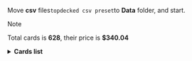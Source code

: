 Move <b>csv</b> files```topdecked csv preset```to <b>Data</b> folder, and start.

> [!NOTE]
> Total cards is <b>628</b>, their price is <b>$340.04</b>

<details>
  <summary><b>Cards list</b></summary>

<ul>
 <li> $0.10 <b><a href="https://scryfall.com/card/afr/265/">Plains</a></b> afr - foil (1)</li>
 <li> $0.12 <b><a href="https://scryfall.com/card/afr/262/">Plains</a></b> afr - foil (1)</li>
 <li> $0.14 <b><a href="https://scryfall.com/card/afr/263/">Plains</a></b> afr - foil (1)</li>
 <li> $0.10 <b><a href="https://scryfall.com/card/afr/264/">Plains</a></b> afr - foil (1)</li>
 <li> $0.14 <b><a href="https://scryfall.com/card/afr/273/">Swamp</a></b> afr - foil (1)</li>
 <li> $0.09 <b><a href="https://scryfall.com/card/afr/271/">Swamp</a></b> afr - foil (1)</li>
 <li> $0.11 <b><a href="https://scryfall.com/card/afr/270/">Swamp</a></b> afr - foil (1)</li>
 <li> $0.13 <b><a href="https://scryfall.com/card/afr/272/">Swamp</a></b> afr - foil (1)</li>
 <li> $0.10 <b><a href="https://scryfall.com/card/afr/278/">Forest</a></b> afr - foil (1)</li>
 <li> $0.10 <b><a href="https://scryfall.com/card/afr/280/">Forest</a></b> afr - foil (1)</li>
 <li> $0.15 <b><a href="https://scryfall.com/card/afr/279/">Forest</a></b> afr - foil (1)</li>
 <li> $0.13 <b><a href="https://scryfall.com/card/afr/281/">Forest</a></b> afr - foil (1)</li>
 <li> $0.30 <b><a href="https://scryfall.com/card/afr/375/">Forsworn Paladin</a></b> afr - foil (1)</li>
 <li> $0.09 <b><a href="https://scryfall.com/card/afr/276/">Mountain</a></b> afr - foil (1)</li>
 <li> $0.07 <b><a href="https://scryfall.com/card/afr/277/">Mountain</a></b> afr - foil (1)</li>
 <li> $0.12 <b><a href="https://scryfall.com/card/afr/274/">Mountain</a></b> afr - foil (1)</li>
 <li> $0.15 <b><a href="https://scryfall.com/card/afr/275/">Mountain</a></b> afr - foil (1)</li>
 <li> $0.24 <b><a href="https://scryfall.com/card/afr/117/">Reaper's Talisman</a></b> afr - foil (1)</li>
 <li> $0.20 <b><a href="https://scryfall.com/card/afr/397/">Treasure Chest</a></b> afr - foil (1)</li>
 <li> $0.05 <b><a href="https://scryfall.com/card/afr/46/">Arcane Investigator</a></b> afr - foil (1)</li>
 <li> $0.11 <b><a href="https://scryfall.com/card/afr/266/">Island</a></b> afr - foil (1)</li>
 <li> $0.10 <b><a href="https://scryfall.com/card/afr/267/">Island</a></b> afr - foil (1)</li>
 <li> $0.07 <b><a href="https://scryfall.com/card/afr/269/">Island</a></b> afr - foil (1)</li>
 <li> $0.13 <b><a href="https://scryfall.com/card/afr/268/">Island</a></b> afr - foil (1)</li>
 <li> $0.05 <b><a href="https://scryfall.com/card/afr/310/">Rimeshield Frost Giant</a></b> afr - foil (1)</li>
 <li> $0.18 <b><a href="https://scryfall.com/card/afr/84/">You Find the Villains' Lair</a></b> afr - foil (1)</li>
 <li> $0.34 <b><a href="https://scryfall.com/card/afr/228/">Monk Class</a></b> afr - foil (1)</li>
 <li> $0.04 <b><a href="https://scryfall.com/card/afr/45/">Air-Cult Elemental</a></b> afr - foil (1)</li>
 <li> $0.19 <b><a href="https://scryfall.com/card/afr/136/">Chaos Channeler</a></b> afr - foil (1)</li>
 <li> $0.14 <b><a href="https://scryfall.com/card/afr/105/">Gelatinous Cube</a></b> afr - nonfoil (1)</li>
 <li> $0.03 <b><a href="https://scryfall.com/card/afr/149/">Hulking Bugbear</a></b> afr - nonfoil (1)</li>
 <li> $0.36 <b><a href="https://scryfall.com/card/afr/33/">Portable Hole</a></b> afr - nonfoil (1)</li>
 <li> $0.07 <b><a href="https://scryfall.com/card/afr/3/">Blink Dog</a></b> afr - nonfoil (1)</li>
 <li> $0.25 <b><a href="https://scryfall.com/card/afr/353/">Evolving Wilds</a></b> afr - nonfoil (1)</li>
 <li> $6.35 <b><a href="https://scryfall.com/card/afr/138/">Delina, Wild Mage</a></b> afr - nonfoil (1)</li>
 <li> $6.62 <b><a href="https://scryfall.com/card/afr/138/">Delina, Wild Mage</a></b> afr - foil (1)</li>
 <li> $0.23 <b><a href="https://scryfall.com/card/afr/131/">Barbarian Class</a></b> afr - nonfoil (1)</li>
 <li> $0.95 <b><a href="https://scryfall.com/card/afr/180/">Druid Class</a></b> afr - nonfoil (2)</li>
 <li> $0.19 <b><a href="https://scryfall.com/card/afr/342/">Kalain, Reclusive Painter</a></b> afr - nonfoil (1)</li>
 <li> $0.08 <b><a href="https://scryfall.com/card/afr/58/">Feywild Trickster</a></b> afr - nonfoil (1)</li>
 <li> $0.04 <b><a href="https://scryfall.com/card/afr/215/">You Meet in a Tavern</a></b> afr - nonfoil (1)</li>
 <li> $0.02 <b><a href="https://scryfall.com/card/afr/247/">Iron Golem</a></b> afr - nonfoil (1)</li>
 <li> $0.06 <b><a href="https://scryfall.com/card/afr/49/">Blue Dragon</a></b> afr - nonfoil (1)</li>
 <li> $0.96 <b><a href="https://scryfall.com/card/afr/200/">Prosperous Innkeeper</a></b> afr - nonfoil (1)</li>
 <li> $0.03 <b><a href="https://scryfall.com/card/afr/210/">Wandering Troubadour</a></b> afr - nonfoil (2)</li>
 <li> $0.23 <b><a href="https://scryfall.com/card/afr/236/">Trelasarra, Moon Dancer</a></b> afr - nonfoil (1)</li>
 <li> $5.29 <b><a href="https://scryfall.com/card/afr/18/">Guardian of Faith</a></b> afr - nonfoil (1)</li>
 <li> $0.20 <b><a href="https://scryfall.com/card/afr/397/">Treasure Chest</a></b> afr - foil (1)</li>
 <li> $0.07 <b><a href="https://scryfall.com/card/afr/231/">Shessra, Death's Whisper</a></b> afr - nonfoil (1)</li>
 <li> $0.07 <b><a href="https://scryfall.com/card/afr/59/">Fly</a></b> afr - nonfoil (1)</li>
 <li> $0.35 <b><a href="https://scryfall.com/card/afr/243/">Eye of Vecna</a></b> afr - nonfoil (2)</li>
 <li> $0.08 <b><a href="https://scryfall.com/card/afr/120/">Skullport Merchant</a></b> afr - nonfoil (1)</li>
 <li> $0.05 <b><a href="https://scryfall.com/card/afr/135/">Burning Hands</a></b> afr - nonfoil (2)</li>
 <li> $0.02 <b><a href="https://scryfall.com/card/afr/77/">Sudden Insight</a></b> afr - nonfoil (1)</li>
 <li> $0.66 <b><a href="https://scryfall.com/card/afr/132/">Battle Cry Goblin</a></b> afr - nonfoil (2)</li>
 <li> $0.17 <b><a href="https://scryfall.com/card/afr/21/">Ingenious Smith</a></b> afr - nonfoil (2)</li>
 <li> $0.03 <b><a href="https://scryfall.com/card/afr/12/">Divine Smite</a></b> afr - nonfoil (1)</li>
 <li> $0.07 <b><a href="https://scryfall.com/card/afr/145/">Goblin Morningstar</a></b> afr - nonfoil (1)</li>
 <li> $0.01 <b><a href="https://scryfall.com/card/afr/36/">Rally Maneuver</a></b> afr - nonfoil (2)</li>
 <li> $0.98 <b><a href="https://scryfall.com/card/afr/211/">Werewolf Pack Leader</a></b> afr - nonfoil (1)</li>
 <li> $0.17 <b><a href="https://scryfall.com/card/afr/337/">Bruenor Battlehammer</a></b> afr - nonfoil (1)</li>
 <li> $4.59 <b><a href="https://scryfall.com/card/afr/254/">Den of the Bugbear</a></b> afr - nonfoil (1)</li>
 <li> $0.23 <b><a href="https://scryfall.com/card/afr/88/">Asmodeus the Archfiend</a></b> afr - nonfoil (1)</li>
 <li> $0.19 <b><a href="https://scryfall.com/card/afr/216/">Adult Gold Dragon</a></b> afr - nonfoil (1)</li>
 <li> $0.03 <b><a href="https://scryfall.com/card/afr/57/">Eccentric Apprentice</a></b> afr - nonfoil (2)</li>
 <li> $0.07 <b><a href="https://scryfall.com/card/afr/136/">Chaos Channeler</a></b> afr - nonfoil (1)</li>
 <li> $0.15 <b><a href="https://scryfall.com/card/afr/114/">Power Word Kill</a></b> afr - nonfoil (3)</li>
 <li> $0.03 <b><a href="https://scryfall.com/card/afr/107/">Grim Wanderer</a></b> afr - nonfoil (1)</li>
 <li> $0.12 <b><a href="https://scryfall.com/card/afr/175/">Choose Your Weapon</a></b> afr - nonfoil (1)</li>
 <li> $0.13 <b><a href="https://scryfall.com/card/afr/48/">The Blackstaff of Waterdeep</a></b> afr - nonfoil (1)</li>
 <li> $0.09 <b><a href="https://scryfall.com/card/afr/111/">Lightfoot Rogue</a></b> afr - nonfoil (2)</li>
 <li> $0.16 <b><a href="https://scryfall.com/card/afr/127/">Wight</a></b> afr - nonfoil (1)</li>
 <li> $0.13 <b><a href="https://scryfall.com/card/afr/323/">Zalto, Fire Giant Duke</a></b> afr - nonfoil (2)</li>
 <li> $0.19 <b><a href="https://scryfall.com/card/afr/170/">You See a Pair of Goblins</a></b> afr - nonfoil (1)</li>
 <li> $2.08 <b><a href="https://scryfall.com/card/afr/147/">Hobgoblin Bandit Lord</a></b> afr - nonfoil (1)</li>
 <li> $0.03 <b><a href="https://scryfall.com/card/afr/7/">Cloister Gargoyle</a></b> afr - nonfoil (1)</li>
 <li> $0.05 <b><a href="https://scryfall.com/card/afr/244/">Fifty Feet of Rope</a></b> afr - nonfoil (1)</li>
 <li> $0.06 <b><a href="https://scryfall.com/card/afr/242/">Dungeon Map</a></b> afr - nonfoil (1)</li>
 <li> $0.22 <b><a href="https://scryfall.com/card/afr/371/">Yuan-Ti Malison</a></b> afr - nonfoil (1)</li>
 <li> $0.04 <b><a href="https://scryfall.com/card/afr/54/">Displacer Beast</a></b> afr - nonfoil (3)</li>
 <li> $0.17 <b><a href="https://scryfall.com/card/afr/125/">Warlock Class</a></b> afr - nonfoil (2)</li>
 <li> $0.19 <b><a href="https://scryfall.com/card/afr/169/">You Find Some Prisoners</a></b> afr - nonfoil (1)</li>
 <li> $0.27 <b><a href="https://scryfall.com/card/afr/260/">Temple of the Dragon Queen</a></b> afr - nonfoil (1)</li>
 <li> $0.04 <b><a href="https://scryfall.com/card/afr/67/">Power of Persuasion</a></b> afr - nonfoil (1)</li>
 <li> $0.11 <b><a href="https://scryfall.com/card/afr/137/">Critical Hit</a></b> afr - nonfoil (2)</li>
 <li> $0.08 <b><a href="https://scryfall.com/card/afr/234/">Targ Nar, Demon-Fang Gnoll</a></b> afr - nonfoil (2)</li>
 <li> $0.60 <b><a href="https://scryfall.com/card/afr/29/">Paladin Class</a></b> afr - nonfoil (1)</li>
 <li> $0.17 <b><a href="https://scryfall.com/card/afr/246/">Hand of Vecna</a></b> afr - nonfoil (1)</li>
 <li> $0.19 <b><a href="https://scryfall.com/card/afr/98/">Drider</a></b> afr - nonfoil (2)</li>
 <li> $0.03 <b><a href="https://scryfall.com/card/afr/224/">Hama Pashar, Ruin Seeker</a></b> afr - nonfoil (1)</li>
 <li> $0.04 <b><a href="https://scryfall.com/card/afr/201/">Purple Worm</a></b> afr - nonfoil (2)</li>
 <li> $0.15 <b><a href="https://scryfall.com/card/afr/255/">Dungeon Descent</a></b> afr - nonfoil (1)</li>
 <li> $1.08 <b><a href="https://scryfall.com/card/afr/62/">Iymrith, Desert Doom</a></b> afr - nonfoil (2)</li>
 <li> $0.07 <b><a href="https://scryfall.com/card/afr/240/">Bag of Holding</a></b> afr - nonfoil (1)</li>
 <li> $0.02 <b><a href="https://scryfall.com/card/afr/192/">Loathsome Troll</a></b> afr - nonfoil (1)</li>
 <li> $0.81 <b><a href="https://scryfall.com/card/afr/233/">Sorcerer Class</a></b> afr - nonfoil (1)</li>
 <li> $0.05 <b><a href="https://scryfall.com/card/afr/44/">Aberrant Mind Sorcerer</a></b> afr - nonfoil (1)</li>
 <li> $4.28 <b><a href="https://scryfall.com/card/afr/222/">Fighter Class</a></b> afr - nonfoil (2)</li>
 <li> $0.02 <b><a href="https://scryfall.com/card/afr/76/">Split the Party</a></b> afr - nonfoil (1)</li>
 <li> $0.16 <b><a href="https://scryfall.com/card/afr/32/">Plate Armor</a></b> afr - nonfoil (2)</li>
 <li> $0.04 <b><a href="https://scryfall.com/card/afr/96/">Demogorgon's Clutches</a></b> afr - nonfoil (1)</li>
 <li> $0.08 <b><a href="https://scryfall.com/card/afr/221/">Farideh, Devil's Chosen</a></b> afr - nonfoil (1)</li>
 <li> $4.54 <b><a href="https://scryfall.com/card/afr/87/">Acererak the Archlich</a></b> afr - foil (1)</li>
 <li> $1.97 <b><a href="https://scryfall.com/card/ddr/1/">Nissa, Voice of Zendikar</a></b> ddr - foil (1)</li>
 <li> $0.46 <b><a href="https://scryfall.com/card/ddr/36/">Ob Nixilis Reignited</a></b> ddr - foil (1)</li>
 <li> $0.97 <b><a href="https://scryfall.com/card/ddr/65/">Leechridden Swamp</a></b> ddr - nonfoil (1)</li>
 <li> $0.36 <b><a href="https://scryfall.com/card/ddr/2/">Abundance</a></b> ddr - nonfoil (1)</li>
 <li> $0.10 <b><a href="https://scryfall.com/card/ddr/19/">Scythe Leopard</a></b> ddr - nonfoil (2)</li>
 <li> $0.19 <b><a href="https://scryfall.com/card/ddr/21/">Thicket Elemental</a></b> ddr - nonfoil (1)</li>
 <li> $0.88 <b><a href="https://scryfall.com/card/ddr/38/">Ambition's Cost</a></b> ddr - nonfoil (1)</li>
 <li> $0.11 <b><a href="https://scryfall.com/card/ddr/12/">Jaddi Lifestrider</a></b> ddr - nonfoil (2)</li>
 <li> $0.32 <b><a href="https://scryfall.com/card/ddr/60/">Shadows of the Past</a></b> ddr - nonfoil (1)</li>
 <li> $0.11 <b><a href="https://scryfall.com/card/ddr/58/">Quest for the Gravelord</a></b> ddr - nonfoil (2)</li>
 <li> $0.43 <b><a href="https://scryfall.com/card/ddr/10/">Gaea's Blessing</a></b> ddr - nonfoil (1)</li>
 <li> $0.13 <b><a href="https://scryfall.com/card/ddr/45/">Despoiler of Souls</a></b> ddr - nonfoil (1)</li>
 <li> $0.09 <b><a href="https://scryfall.com/card/ddr/24/">Walker of the Grove</a></b> ddr - nonfoil (1)</li>
 <li> $0.26 <b><a href="https://scryfall.com/card/ddr/30/">Treetop Village</a></b> ddr - nonfoil (1)</li>
 <li> $0.15 <b><a href="https://scryfall.com/card/ddr/57/">Priest of the Blood Rite</a></b> ddr - nonfoil (1)</li>
 <li> $0.22 <b><a href="https://scryfall.com/card/ddr/62/">Squelching Leeches</a></b> ddr - nonfoil (1)</li>
 <li> $0.10 <b><a href="https://scryfall.com/card/ddr/20/">Seek the Horizon</a></b> ddr - nonfoil (1)</li>
 <li> $0.48 <b><a href="https://scryfall.com/card/ddr/44/">Desecration Demon</a></b> ddr - nonfoil (1)</li>
 <li> $0.43 <b><a href="https://scryfall.com/card/ddr/29/">Mosswort Bridge</a></b> ddr - nonfoil (1)</li>
 <li> $0.34 <b><a href="https://scryfall.com/card/ddr/16/">Oran-Rief Hydra</a></b> ddr - nonfoil (1)</li>
 <li> $0.07 <b><a href="https://scryfall.com/card/ddr/42/">Carrier Thrall</a></b> ddr - nonfoil (2)</li>
 <li> $0.09 <b><a href="https://scryfall.com/card/ddr/26/">Woodborn Behemoth</a></b> ddr - nonfoil (2)</li>
 <li> $0.14 <b><a href="https://scryfall.com/card/ddr/3/">Briarhorn</a></b> ddr - nonfoil (2)</li>
 <li> $0.19 <b><a href="https://scryfall.com/card/ddr/6/">Cloudthresher</a></b> ddr - nonfoil (1)</li>
 <li> $0.47 <b><a href="https://scryfall.com/card/ddr/56/">Pestilence Demon</a></b> ddr - nonfoil (1)</li>
 <li> $0.37 <b><a href="https://scryfall.com/card/ddr/53/">Indulgent Tormentor</a></b> ddr - nonfoil (1)</li>
 <li> $0.28 <b><a href="https://scryfall.com/card/ddr/61/">Smallpox</a></b> ddr - nonfoil (2)</li>
 <li> $0.09 <b><a href="https://scryfall.com/card/ddr/73/">Zombie Giant</a></b> ddr - nonfoil (1)</li>
 <li> $0.81 <b><a href="https://scryfall.com/card/ddr/71/">Eldrazi Scion</a></b> ddr - nonfoil (2)</li>
 <li> $0.89 <b><a href="https://scryfall.com/card/ddr/75/">Plant</a></b> ddr - nonfoil (4)</li>
 <li> $0.34 <b><a href="https://scryfall.com/card/ddr/72/">Demon</a></b> ddr - nonfoil (1)</li>
 <li> $0.21 <b><a href="https://scryfall.com/card/ddr/74/">Elemental</a></b> ddr - nonfoil (1)</li>
 <li> $0.79 <b><a href="https://scryfall.com/card/ddr/76/">Ob Nixilis Reignited Emblem</a></b> ddr - nonfoil (1)</li>
 <li> $5.42 <b><a href="https://scryfall.com/card/dom/101/">Rat Colony</a></b> dom - nonfoil (1)</li>
 <li> $0.42 <b><a href="https://scryfall.com/card/dom/93/">Final Parting</a></b> dom - nonfoil (1)</li>
 <li> $0.50 <b><a href="https://scryfall.com/card/dom/130/">Goblin Warchief</a></b> dom - nonfoil (1)</li>
 <li> $0.13 <b><a href="https://scryfall.com/card/dom/16/">Evra, Halcyon Witness</a></b> dom - nonfoil (1)</li>
 <li> $0.18 <b><a href="https://scryfall.com/card/dom/210/">Amaranthine Wall</a></b> dom - nonfoil (1)</li>
 <li> $0.04 <b><a href="https://scryfall.com/card/eld/22/">Mysterious Pathlighter</a></b> eld - nonfoil (1)</li>
 <li> $0.26 <b><a href="https://scryfall.com/card/eld/185/">Yorvo, Lord of Garenbrig</a></b> eld - nonfoil (1)</li>
 <li> $0.15 <b><a href="https://scryfall.com/card/eld/163/">Keeper of Fables</a></b> eld - nonfoil (1)</li>
 <li> $0.13 <b><a href="https://scryfall.com/card/eld/25/">Rally for the Throne</a></b> eld - nonfoil (1)</li>
 <li> $0.11 <b><a href="https://scryfall.com/card/iko/261/">Plains</a></b> iko - foil (1)</li>
 <li> $0.44 <b><a href="https://scryfall.com/card/iko/233/">Zirda, the Dawnwaker</a></b> iko - nonfoil (1)</li>
 <li> $0.18 <b><a href="https://scryfall.com/card/iko/118/">Footfall Crater</a></b> iko - nonfoil (1)</li>
 <li> $0.02 <b><a href="https://scryfall.com/card/iko/147/">Charge of the Forever-Beast</a></b> iko - nonfoil (1)</li>
 <li> $0.04 <b><a href="https://scryfall.com/card/iko/151/">Exuberant Wolfbear</a></b> iko - nonfoil (1)</li>
 <li> $0.29 <b><a href="https://scryfall.com/card/khm/394/">Plains</a></b> khm - foil (1)</li>
 <li> $0.51 <b><a href="https://scryfall.com/card/khm/396/">Swamp</a></b> khm - foil (1)</li>
 <li> $0.84 <b><a href="https://scryfall.com/card/khm/398/">Forest</a></b> khm - foil (1)</li>
 <li> $0.79 <b><a href="https://scryfall.com/card/khm/397/">Mountain</a></b> khm - foil (1)</li>
 <li> $1.36 <b><a href="https://scryfall.com/card/khm/395/">Island</a></b> khm - foil (1)</li>
 <li> $0.24 <b><a href="https://scryfall.com/card/khm/327/">Maja, Bretagard Protector</a></b> khm - foil (1)</li>
 <li> $0.66 <b><a href="https://scryfall.com/card/khm/400/">Reflections of Littjara</a></b> khm - foil (1)</li>
 <li> $0.04 <b><a href="https://scryfall.com/card/khm/157/">Tuskeri Firewalker</a></b> khm - foil (1)</li>
 <li> $0.29 <b><a href="https://scryfall.com/card/khm/223/">Moritte of the Frost</a></b> khm - foil (1)</li>
 <li> $0.08 <b><a href="https://scryfall.com/card/khm/8/">Divine Gambit</a></b> khm - foil (1)</li>
 <li> $0.06 <b><a href="https://scryfall.com/card/khm/87/">Draugr Recruiter</a></b> khm - foil (1)</li>
 <li> $0.28 <b><a href="https://scryfall.com/card/khm/29/">Sigrid, God-Favored</a></b> khm - foil (1)</li>
 <li> $0.15 <b><a href="https://scryfall.com/card/khm/105/">Raise the Draugr</a></b> khm - foil (1)</li>
 <li> $0.14 <b><a href="https://scryfall.com/card/khm/321/">Aegar, the Freezing Flame</a></b> khm - foil (1)</li>
 <li> $0.09 <b><a href="https://scryfall.com/card/khm/148/">Rune of Speed</a></b> khm - nonfoil (1)</li>
 <li> $0.22 <b><a href="https://scryfall.com/card/khm/109/">Skemfar Avenger</a></b> khm - nonfoil (1)</li>
 <li> $0.04 <b><a href="https://scryfall.com/card/khm/97/">Hailstorm Valkyrie</a></b> khm - nonfoil (1)</li>
 <li> $4.91 <b><a href="https://scryfall.com/card/khm/114/">Valki, God of Lies // Tibalt, Cosmic Impostor</a></b> khm - nonfoil (1)</li>
 <li> $0.08 <b><a href="https://scryfall.com/card/khm/122/">Basalt Ravager</a></b> khm - nonfoil (1)</li>
 <li> $0.44 <b><a href="https://scryfall.com/card/khm/142/">Magda, Brazen Outlaw</a></b> khm - nonfoil (2)</li>
 <li> $0.03 <b><a href="https://scryfall.com/card/khm/45/">Avalanche Caller</a></b> khm - nonfoil (1)</li>
 <li> $0.16 <b><a href="https://scryfall.com/card/khm/116/">Vengeful Reaper</a></b> khm - nonfoil (2)</li>
 <li> $0.47 <b><a href="https://scryfall.com/card/khm/21/">Reidane, God of the Worthy // Valkmira, Protector's Shield</a></b> khm - nonfoil (1)</li>
 <li> $0.15 <b><a href="https://scryfall.com/card/khm/264/">Littjara Mirrorlake</a></b> khm - nonfoil (1)</li>
 <li> $0.13 <b><a href="https://scryfall.com/card/khm/232/">The Trickster-God's Heist</a></b> khm - nonfoil (1)</li>
 <li> $0.08 <b><a href="https://scryfall.com/card/khm/265/">Port of Karfell</a></b> khm - nonfoil (1)</li>
 <li> $0.20 <b><a href="https://scryfall.com/card/khm/25/">Rune of Sustenance</a></b> khm - nonfoil (1)</li>
 <li> $0.03 <b><a href="https://scryfall.com/card/khm/8/">Divine Gambit</a></b> khm - nonfoil (2)</li>
 <li> $0.10 <b><a href="https://scryfall.com/card/khm/268/">Skemfar Elderhall</a></b> khm - nonfoil (1)</li>
 <li> $0.05 <b><a href="https://scryfall.com/card/khm/189/">Rootless Yew</a></b> khm - nonfoil (1)</li>
 <li> $0.05 <b><a href="https://scryfall.com/card/khm/56/">Frost Augur</a></b> khm - nonfoil (1)</li>
 <li> $0.03 <b><a href="https://scryfall.com/card/khm/128/">Crush the Weak</a></b> khm - nonfoil (1)</li>
 <li> $0.03 <b><a href="https://scryfall.com/card/khm/137/">Frenzied Raider</a></b> khm - nonfoil (2)</li>
 <li> $0.04 <b><a href="https://scryfall.com/card/khm/62/">Icebind Pillar</a></b> khm - nonfoil (1)</li>
 <li> $6.48 <b><a href="https://scryfall.com/card/khm/98/">Haunting Voyage</a></b> khm - nonfoil (1)</li>
 <li> $0.16 <b><a href="https://scryfall.com/card/khm/233/">Vega, the Watcher</a></b> khm - nonfoil (2)</li>
 <li> $0.06 <b><a href="https://scryfall.com/card/khm/30/">Spectral Steel</a></b> khm - nonfoil (1)</li>
 <li> $0.53 <b><a href="https://scryfall.com/card/khm/27/">Search for Glory</a></b> khm - nonfoil (1)</li>
 <li> $0.55 <b><a href="https://scryfall.com/card/khm/9/">Doomskar</a></b> khm - nonfoil (1)</li>
 <li> $0.44 <b><a href="https://scryfall.com/card/khm/50/">Cosima, God of the Voyage // The Omenkeel</a></b> khm - nonfoil (1)</li>
 <li> $0.04 <b><a href="https://scryfall.com/card/khm/36/">Valkyrie's Sword</a></b> khm - nonfoil (1)</li>
 <li> $0.05 <b><a href="https://scryfall.com/card/khm/163/">Boreal Outrider</a></b> khm - nonfoil (1)</li>
 <li> $0.07 <b><a href="https://scryfall.com/card/khm/325/">Koll, the Forgemaster</a></b> khm - nonfoil (1)</li>
 <li> $0.08 <b><a href="https://scryfall.com/card/khm/253/">Bretagard Stronghold</a></b> khm - nonfoil (1)</li>
 <li> $0.41 <b><a href="https://scryfall.com/card/khm/107/">Rise of the Dread Marn</a></b> khm - nonfoil (1)</li>
 <li> $0.30 <b><a href="https://scryfall.com/card/khm/244/">Replicating Ring</a></b> khm - nonfoil (1)</li>
 <li> $0.02 <b><a href="https://scryfall.com/card/khm/2/">Battershield Warrior</a></b> khm - nonfoil (1)</li>
 <li> $0.10 <b><a href="https://scryfall.com/card/khm/212/">Harald, King of Skemfar</a></b> khm - nonfoil (1)</li>
 <li> $0.11 <b><a href="https://scryfall.com/card/khm/201/">Arni Slays the Troll</a></b> khm - nonfoil (1)</li>
 <li> $0.03 <b><a href="https://scryfall.com/card/khm/226/">Niko Defies Destiny</a></b> khm - nonfoil (1)</li>
 <li> $0.14 <b><a href="https://scryfall.com/card/khm/170/">Fynn, the Fangbearer</a></b> khm - nonfoil (1)</li>
 <li> $0.12 <b><a href="https://scryfall.com/card/khm/230/">Svella, Ice Shaper</a></b> khm - nonfoil (1)</li>
 <li> $0.85 <b><a href="https://scryfall.com/card/khm/69/">Mystic Reflection</a></b> khm - nonfoil (1)</li>
 <li> $0.15 <b><a href="https://scryfall.com/card/khm/132/">Dual Strike</a></b> khm - nonfoil (1)</li>
 <li> $0.08 <b><a href="https://scryfall.com/card/khm/259/">Great Hall of Starnheim</a></b> khm - nonfoil (1)</li>
 <li> $0.08 <b><a href="https://scryfall.com/card/khm/322/">Firja, Judge of Valor</a></b> khm - nonfoil (1)</li>
 <li> $0.10 <b><a href="https://scryfall.com/card/khm/26/">Runeforge Champion</a></b> khm - nonfoil (1)</li>
 <li> $0.08 <b><a href="https://scryfall.com/card/khm/224/">Narfi, Betrayer King</a></b> khm - nonfoil (1)</li>
 <li> $0.35 <b><a href="https://scryfall.com/card/khm/90/">Dream Devourer</a></b> khm - nonfoil (1)</li>
 <li> $0.06 <b><a href="https://scryfall.com/card/khm/166/">Elven Bow</a></b> khm - nonfoil (2)</li>
 <li> $0.28 <b><a href="https://scryfall.com/card/khm/250/">Axgard Armory</a></b> khm - nonfoil (1)</li>
 <li> $0.16 <b><a href="https://scryfall.com/card/khm/108/">Rune of Mortality</a></b> khm - nonfoil (2)</li>
 <li> $0.07 <b><a href="https://scryfall.com/card/khm/59/">Giant's Amulet</a></b> khm - nonfoil (1)</li>
 <li> $0.04 <b><a href="https://scryfall.com/card/khm/200/">Aegar, the Freezing Flame</a></b> khm - nonfoil (1)</li>
 <li> $0.23 <b><a href="https://scryfall.com/card/khm/86/">Draugr Necromancer</a></b> khm - nonfoil (1)</li>
 <li> $0.07 <b><a href="https://scryfall.com/card/khm/113/">Tergrid's Shadow</a></b> khm - nonfoil (1)</li>
 <li> $0.06 <b><a href="https://scryfall.com/card/khm/135/">Fearless Liberator</a></b> khm - nonfoil (1)</li>
 <li> $0.03 <b><a href="https://scryfall.com/card/khm/130/">Doomskar Titan</a></b> khm - nonfoil (1)</li>
 <li> $0.05 <b><a href="https://scryfall.com/card/khm/182/">Littjara Glade-Warden</a></b> khm - nonfoil (1)</li>
 <li> $8.02 <b><a href="https://scryfall.com/card/khm/299/">Halvar, God of Battle // Sword of the Realms</a></b> khm - nonfoil (1)</li>
 <li> $4.50 <b><a href="https://scryfall.com/card/khm/275/">The World Tree</a></b> khm - nonfoil (1)</li>
 <li> $0.26 <b><a href="https://scryfall.com/card/ltr/372/">Shagrat, Loot Bearer</a></b> ltr - nonfoil (1)</li>
 <li> $0.04 <b><a href="https://scryfall.com/card/ltr/189/">Stew the Coneys</a></b> ltr - nonfoil (1)</li>
 <li> $0.07 <b><a href="https://scryfall.com/card/ltr/306/">Samwise the Stouthearted</a></b> ltr - nonfoil (1)</li>
 <li> $0.05 <b><a href="https://scryfall.com/card/ltr/210/">Gwaihir the Windlord</a></b> ltr - nonfoil (1)</li>
 <li> $0.01 <b><a href="https://scryfall.com/card/mid/22/">Gavony Trapper</a></b> mid - foil (1)</li>
 <li> $0.12 <b><a href="https://scryfall.com/card/mid/380/">Plains</a></b> mid - foil (1)</li>
 <li> $0.12 <b><a href="https://scryfall.com/card/mid/63/">Mysterious Tome // Chilling Chronicle</a></b> mid - foil (1)</li>
 <li> $0.10 <b><a href="https://scryfall.com/card/mid/382/">Swamp</a></b> mid - foil (1)</li>
 <li> $1.12 <b><a href="https://scryfall.com/card/mid/273/">Swamp</a></b> mid - foil (1)</li>
 <li> $0.08 <b><a href="https://scryfall.com/card/mid/244/">Sunrise Cavalier</a></b> mid - foil (1)</li>
 <li> $0.39 <b><a href="https://scryfall.com/card/mid/277/">Forest</a></b> mid - foil (1)</li>
 <li> $0.14 <b><a href="https://scryfall.com/card/mid/384/">Forest</a></b> mid - foil (1)</li>
 <li> $0.19 <b><a href="https://scryfall.com/card/mid/383/">Mountain</a></b> mid - foil (1)</li>
 <li> $0.73 <b><a href="https://scryfall.com/card/mid/270/">Island</a></b> mid - foil (1)</li>
 <li> $0.12 <b><a href="https://scryfall.com/card/mid/381/">Island</a></b> mid - foil (1)</li>
 <li> $0.02 <b><a href="https://scryfall.com/card/mid/28/">Mourning Patrol // Morning Apparition</a></b> mid - foil (1)</li>
 <li> $0.14 <b><a href="https://scryfall.com/card/mid/135/">Electric Revelation</a></b> mid - foil (1)</li>
 <li> $0.01 <b><a href="https://scryfall.com/card/mid/127/">Abandon the Post</a></b> mid - foil (1)</li>
 <li> $0.05 <b><a href="https://scryfall.com/card/mid/84/">Arrogant Outlaw</a></b> mid - foil (1)</li>
 <li> $0.55 <b><a href="https://scryfall.com/card/mid/386/">Triskaidekaphile</a></b> mid - foil (1)</li>
 <li> $0.13 <b><a href="https://scryfall.com/card/mid/299/">Burly Breaker // Dire-Strain Demolisher</a></b> mid - foil (1)</li>
 <li> $0.01 <b><a href="https://scryfall.com/card/mid/152/">Obsessive Astronomer</a></b> mid - foil (1)</li>
 <li> $0.14 <b><a href="https://scryfall.com/card/mid/261/">Evolving Wilds</a></b> mid - foil (1)</li>
 <li> $0.09 <b><a href="https://scryfall.com/card/mid/82/">Unblinking Observer</a></b> mid - foil (1)</li>
 <li> $0.04 <b><a href="https://scryfall.com/card/mid/293/">Harvesttide Infiltrator // Harvesttide Assailant</a></b> mid - foil (1)</li>
 <li> $0.02 <b><a href="https://scryfall.com/card/mid/132/">Burn the Accursed</a></b> mid - foil (1)</li>
 <li> $1.14 <b><a href="https://scryfall.com/card/mid/67/">Otherworldly Gaze</a></b> mid - foil (1)</li>
 <li> $0.03 <b><a href="https://scryfall.com/card/mid/36/">Sungold Barrage</a></b> mid - foil (1)</li>
 <li> $0.07 <b><a href="https://scryfall.com/card/mid/118/">Olivia's Midnight Ambush</a></b> mid - foil (1)</li>
 <li> $0.30 <b><a href="https://scryfall.com/card/mid/223/">Florian, Voldaren Scion</a></b> mid - nonfoil (1)</li>
 <li> $0.07 <b><a href="https://scryfall.com/card/mid/183/">Dryad's Revival</a></b> mid - nonfoil (3)</li>
 <li> $0.06 <b><a href="https://scryfall.com/card/mid/310/">Kessig Naturalist // Lord of the Ulvenwald</a></b> mid - nonfoil (1)</li>
 <li> $0.02 <b><a href="https://scryfall.com/card/mid/26/">Loyal Gryff</a></b> mid - nonfoil (1)</li>
 <li> $0.09 <b><a href="https://scryfall.com/card/mid/142/">Geistflame Reservoir</a></b> mid - nonfoil (1)</li>
 <li> $0.10 <b><a href="https://scryfall.com/card/mid/173/">Brood Weaver</a></b> mid - nonfoil (3)</li>
 <li> $0.08 <b><a href="https://scryfall.com/card/mid/57/">Grafted Identity</a></b> mid - nonfoil (1)</li>
 <li> $0.02 <b><a href="https://scryfall.com/card/mid/308/">Dawnhart Wardens</a></b> mid - nonfoil (1)</li>
 <li> $0.09 <b><a href="https://scryfall.com/card/mid/126/">Vengeful Strangler // Strangling Grasp</a></b> mid - nonfoil (1)</li>
 <li> $0.39 <b><a href="https://scryfall.com/card/mid/234/">Old Stickfingers</a></b> mid - nonfoil (1)</li>
 <li> $0.23 <b><a href="https://scryfall.com/card/mid/2/">Ambitious Farmhand // Seasoned Cathar</a></b> mid - nonfoil (1)</li>
 <li> $0.03 <b><a href="https://scryfall.com/card/mid/300/">Dawnhart Mentor</a></b> mid - nonfoil (2)</li>
 <li> $0.17 <b><a href="https://scryfall.com/card/mid/187/">Hound Tamer // Untamed Pup</a></b> mid - nonfoil (1)</li>
 <li> $0.05 <b><a href="https://scryfall.com/card/mid/302/">Hound Tamer // Untamed Pup</a></b> mid - nonfoil (2)</li>
 <li> $0.02 <b><a href="https://scryfall.com/card/mid/16/">Duelcraft Trainer</a></b> mid - nonfoil (2)</li>
 <li> $0.34 <b><a href="https://scryfall.com/card/mid/309/">Katilda, Dawnhart Prime</a></b> mid - nonfoil (1)</li>
 <li> $0.03 <b><a href="https://scryfall.com/card/mid/297/">Village Watch // Village Reavers</a></b> mid - nonfoil (1)</li>
 <li> $0.09 <b><a href="https://scryfall.com/card/mid/6/">Borrowed Time</a></b> mid - nonfoil (1)</li>
 <li> $0.04 <b><a href="https://scryfall.com/card/mid/141/">Flame Channeler // Embodiment of Flame</a></b> mid - nonfoil (1)</li>
 <li> $5.02 <b><a href="https://scryfall.com/card/mid/265/">Overgrown Farmland</a></b> mid - nonfoil (1)</li>
 <li> $0.04 <b><a href="https://scryfall.com/card/mid/196/">Rise of the Ants</a></b> mid - nonfoil (3)</li>
 <li> $2.84 <b><a href="https://scryfall.com/card/mid/113/">Morbid Opportunist</a></b> mid - nonfoil (1)</li>
 <li> $0.10 <b><a href="https://scryfall.com/card/mid/115/">Necrosynthesis</a></b> mid - nonfoil (1)</li>
 <li> $0.55 <b><a href="https://scryfall.com/card/mid/159/">Smoldering Egg // Ashmouth Dragon</a></b> mid - nonfoil (1)</li>
 <li> $0.31 <b><a href="https://scryfall.com/card/mid/215/">Croaking Counterpart</a></b> mid - nonfoil (1)</li>
 <li> $0.26 <b><a href="https://scryfall.com/card/mid/34/">Sigardian Savior</a></b> mid - nonfoil (1)</li>
 <li> $0.04 <b><a href="https://scryfall.com/card/mid/65/">Ominous Roost</a></b> mid - nonfoil (2)</li>
 <li> $0.09 <b><a href="https://scryfall.com/card/mid/250/">Wake to Slaughter</a></b> mid - nonfoil (1)</li>
 <li> $0.25 <b><a href="https://scryfall.com/card/mid/235/">Rem Karolus, Stalwart Slayer</a></b> mid - nonfoil (2)</li>
 <li> $0.03 <b><a href="https://scryfall.com/card/mid/83/">Vivisection</a></b> mid - nonfoil (1)</li>
 <li> $0.08 <b><a href="https://scryfall.com/card/mid/238/">Rootcoil Creeper</a></b> mid - nonfoil (3)</li>
 <li> $0.04 <b><a href="https://scryfall.com/card/mid/299/">Burly Breaker // Dire-Strain Demolisher</a></b> mid - nonfoil (2)</li>
 <li> $0.02 <b><a href="https://scryfall.com/card/mid/251/">Winterthorn Blessing</a></b> mid - nonfoil (2)</li>
 <li> $0.02 <b><a href="https://scryfall.com/card/mid/3/">Beloved Beggar // Generous Soul</a></b> mid - nonfoil (1)</li>
 <li> $0.04 <b><a href="https://scryfall.com/card/mid/75/">Skaab Wrangler</a></b> mid - nonfoil (1)</li>
 <li> $0.17 <b><a href="https://scryfall.com/card/mid/303/">Outland Liberator // Frenzied Trapbreaker</a></b> mid - nonfoil (3)</li>
 <li> $0.09 <b><a href="https://scryfall.com/card/mid/205/">Turn the Earth</a></b> mid - nonfoil (2)</li>
 <li> $0.03 <b><a href="https://scryfall.com/card/mid/70/">Phantom Carriage</a></b> mid - nonfoil (3)</li>
 <li> $0.74 <b><a href="https://scryfall.com/card/mid/51/">Fading Hope</a></b> mid - nonfoil (2)</li>
 <li> $0.71 <b><a href="https://scryfall.com/card/mid/221/">Faithful Mending</a></b> mid - nonfoil (2)</li>
 <li> $0.55 <b><a href="https://scryfall.com/card/mid/386/">Triskaidekaphile</a></b> mid - foil (1)</li>
 <li> $0.06 <b><a href="https://scryfall.com/card/mid/139/">Fangblade Brigand // Fangblade Eviscerator</a></b> mid - nonfoil (1)</li>
 <li> $0.54 <b><a href="https://scryfall.com/card/mid/246/">Tovolar, Dire Overlord // Tovolar, the Midnight Scourge</a></b> mid - nonfoil (2)</li>
 <li> $1.44 <b><a href="https://scryfall.com/card/mid/7/">Brutal Cathar // Moonrage Brute</a></b> mid - nonfoil (1)</li>
 <li> $0.02 <b><a href="https://scryfall.com/card/mid/182/">Defend the Celestus</a></b> mid - nonfoil (1)</li>
 <li> $0.13 <b><a href="https://scryfall.com/card/mid/46/">Curse of Surveillance</a></b> mid - nonfoil (1)</li>
 <li> $36.62 <b><a href="https://scryfall.com/card/mid/112/">The Meathook Massacre</a></b> mid - nonfoil (1)</li>
 <li> $0.03 <b><a href="https://scryfall.com/card/mom/195/">Iridescent Blademaster</a></b> mom - foil (1)</li>
 <li> $0.10 <b><a href="https://scryfall.com/card/mom/107/">Glistening Deluge</a></b> mom - nonfoil (1)</li>
 <li> $0.01 <b><a href="https://scryfall.com/card/mom/248/">Mutagen Connoisseur</a></b> mom - nonfoil (1)</li>
 <li> $0.04 <b><a href="https://scryfall.com/card/mom/237/">Invasion of Moag // Bloomwielder Dryads</a></b> mom - nonfoil (1)</li>
 <li> $0.03 <b><a href="https://scryfall.com/card/mom/71/">Oracle of Tragedy</a></b> mom - nonfoil (1)</li>
 <li> $0.11 <b><a href="https://scryfall.com/card/mom/30/">Phyrexian Awakening</a></b> mom - nonfoil (1)</li>
 <li> $0.02 <b><a href="https://scryfall.com/card/mom/243/">Joyful Stormsculptor</a></b> mom - nonfoil (1)</li>
 <li> $0.05 <b><a href="https://scryfall.com/card/mom/166/">Stoke the Flames</a></b> mom - nonfoil (1)</li>
 <li> $0.32 <b><a href="https://scryfall.com/card/mom/145/">Invasion of Kaldheim // Pyre of the World Tree</a></b> mom - nonfoil (1)</li>
 <li> $7.00 <b><a href="https://scryfall.com/card/mom/12/">Elesh Norn // The Argent Etchings</a></b> mom - nonfoil (1)</li>
 <li> $0.03 <b><a href="https://scryfall.com/card/mul/5/">Kwende, Pride of Femeref</a></b> mul - nonfoil (1)</li>
 <li> $0.05 <b><a href="https://scryfall.com/card/mul/57/">Reyav, Master Smith</a></b> mul - nonfoil (1)</li>
 <li> $2.14 <b><a href="https://scryfall.com/card/neo/472/">Thundering Raiju</a></b> neo - foil (1)</li>
 <li> $0.12 <b><a href="https://scryfall.com/card/neo/116/">Nezumi Prowler</a></b> neo - nonfoil (1)</li>
 <li> $0.04 <b><a href="https://scryfall.com/card/neo/315/">Sunblade Samurai</a></b> neo - nonfoil (1)</li>
 <li> $0.10 <b><a href="https://scryfall.com/card/neo/63/">Mirrorshell Crab</a></b> neo - nonfoil (1)</li>
 <li> $0.27 <b><a href="https://scryfall.com/card/neo/111/">March of Wretched Sorrow</a></b> neo - nonfoil (1)</li>
 <li> $0.02 <b><a href="https://scryfall.com/card/neo/50/">Discover the Impossible</a></b> neo - nonfoil (1)</li>
 <li> $0.05 <b><a href="https://scryfall.com/card/neo/85/">Thirst for Knowledge</a></b> neo - nonfoil (1)</li>
 <li> $5.58 <b><a href="https://scryfall.com/card/plst/LGN-77/">Noxious Ghoul</a></b> plst - nonfoil (1)</li>
 <li> $0.07 <b><a href="https://scryfall.com/card/plst/SHM-247/">Blight Sickle</a></b> plst - nonfoil (1)</li>
 <li> $0.72 <b><a href="https://scryfall.com/card/plst/USG-318/">Worn Powerstone</a></b> plst - nonfoil (1)</li>
 <li> $0.10 <b><a href="https://scryfall.com/card/plst/BOK-57/">Toils of Night and Day</a></b> plst - nonfoil (1)</li>
 <li> $2.41 <b><a href="https://scryfall.com/card/snc/160/">Topiary Stomper</a></b> snc - nonfoil (1)</li>
 <li> $0.44 <b><a href="https://scryfall.com/card/snc/12/">Extraction Specialist</a></b> snc - nonfoil (1)</li>
 <li> $4.31 <b><a href="https://scryfall.com/card/sta/56/">Regrowth</a></b> sta - foil (1)</li>
 <li> $3.74 <b><a href="https://scryfall.com/card/sta/13/">Brainstorm</a></b> sta - nonfoil (1)</li>
 <li> $0.09 <b><a href="https://scryfall.com/card/sta/3/">Defiant Strike</a></b> sta - nonfoil (2)</li>
 <li> $0.81 <b><a href="https://scryfall.com/card/sta/51/">Cultivate</a></b> sta - nonfoil (1)</li>
 <li> $1.01 <b><a href="https://scryfall.com/card/sta/17/">Mind's Desire</a></b> sta - nonfoil (1)</li>
 <li> $0.24 <b><a href="https://scryfall.com/card/sta/57/">Snakeskin Veil</a></b> sta - nonfoil (1)</li>
 <li> $0.06 <b><a href="https://scryfall.com/card/sta/4/">Divine Gambit</a></b> sta - nonfoil (1)</li>
 <li> $0.18 <b><a href="https://scryfall.com/card/sta/41/">Infuriate</a></b> sta - nonfoil (2)</li>
 <li> $0.08 <b><a href="https://scryfall.com/card/sta/24/">Agonizing Remorse</a></b> sta - nonfoil (1)</li>
 <li> $1.52 <b><a href="https://scryfall.com/card/sta/18/">Negate</a></b> sta - nonfoil (1)</li>
 <li> $0.33 <b><a href="https://scryfall.com/card/sta/28/">Doom Blade</a></b> sta - nonfoil (1)</li>
 <li> $0.25 <b><a href="https://scryfall.com/card/sta/19/">Opt</a></b> sta - nonfoil (2)</li>
 <li> $1.16 <b><a href="https://scryfall.com/card/sta/62/">Lightning Helix</a></b> sta - nonfoil (1)</li>
 <li> $0.12 <b><a href="https://scryfall.com/card/sta/44/">Shock</a></b> sta - nonfoil (1)</li>
 <li> $0.06 <b><a href="https://scryfall.com/card/sta/23/">Whirlwind Denial</a></b> sta - nonfoil (2)</li>
 <li> $0.12 <b><a href="https://scryfall.com/card/sta/37/">Claim the Firstborn</a></b> sta - nonfoil (1)</li>
 <li> $0.07 <b><a href="https://scryfall.com/card/sta/49/">Adventurous Impulse</a></b> sta - nonfoil (1)</li>
 <li> $0.53 <b><a href="https://scryfall.com/card/sta/31/">Inquisition of Kozilek</a></b> sta - nonfoil (2)</li>
 <li> $0.31 <b><a href="https://scryfall.com/card/sta/60/">Electrolyze</a></b> sta - nonfoil (1)</li>
 <li> $0.03 <b><a href="https://scryfall.com/card/stx/105/">Hall Monitor</a></b> stx - nonfoil (1)</li>
 <li> $0.06 <b><a href="https://scryfall.com/card/stx/24/">Professor of Symbology</a></b> stx - nonfoil (1)</li>
 <li> $0.23 <b><a href="https://scryfall.com/card/stx/174/">Daemogoth Titan</a></b> stx - nonfoil (1)</li>
 <li> $0.12 <b><a href="https://scryfall.com/card/stx/70/">Eyetwitch</a></b> stx - nonfoil (3)</li>
 <li> $0.04 <b><a href="https://scryfall.com/card/stx/200/">Lorehold Excavation</a></b> stx - nonfoil (2)</li>
 <li> $1.93 <b><a href="https://scryfall.com/card/stx/279/">Kasmina, Enigma Sage</a></b> stx - nonfoil (1)</li>
 <li> $0.03 <b><a href="https://scryfall.com/card/stx/47/">Mercurial Transformation</a></b> stx - nonfoil (1)</li>
 <li> $0.13 <b><a href="https://scryfall.com/card/stx/28/">Show of Confidence</a></b> stx - nonfoil (1)</li>
 <li> $0.05 <b><a href="https://scryfall.com/card/stx/135/">Karok Wrangler</a></b> stx - nonfoil (1)</li>
 <li> $0.02 <b><a href="https://scryfall.com/card/stx/162/">Aether Helix</a></b> stx - nonfoil (1)</li>
 <li> $0.03 <b><a href="https://scryfall.com/card/stx/107/">Igneous Inspiration</a></b> stx - nonfoil (1)</li>
 <li> $3.80 <b><a href="https://scryfall.com/card/stx/86/">Sedgemoor Witch</a></b> stx - nonfoil (1)</li>
 <li> $0.03 <b><a href="https://scryfall.com/card/stx/257/">Reflective Golem</a></b> stx - nonfoil (1)</li>
 <li> $0.43 <b><a href="https://scryfall.com/card/stx/149/">Extus, Oriq Overlord // Awaken the Blood Avatar</a></b> stx - nonfoil (1)</li>
 <li> $0.05 <b><a href="https://scryfall.com/card/stx/229/">Shadewing Laureate</a></b> stx - nonfoil (1)</li>
 <li> $0.03 <b><a href="https://scryfall.com/card/stx/202/">Maelstrom Muse</a></b> stx - nonfoil (1)</li>
 <li> $1.32 <b><a href="https://scryfall.com/card/stx/262/">Access Tunnel</a></b> stx - nonfoil (2)</li>
 <li> $0.09 <b><a href="https://scryfall.com/card/stx/154/">Pestilent Cauldron // Restorative Burst</a></b> stx - nonfoil (1)</li>
 <li> $0.54 <b><a href="https://scryfall.com/card/stx/21/">Mavinda, Students' Advocate</a></b> stx - nonfoil (1)</li>
 <li> $0.16 <b><a href="https://scryfall.com/card/stx/225/">Rip Apart</a></b> stx - nonfoil (1)</li>
 <li> $0.03 <b><a href="https://scryfall.com/card/stx/132/">Fortifying Draught</a></b> stx - nonfoil (1)</li>
 <li> $0.16 <b><a href="https://scryfall.com/card/stx/147/">Augmenter Pugilist // Echoing Equation</a></b> stx - nonfoil (1)</li>
 <li> $0.06 <b><a href="https://scryfall.com/card/stx/88/">Tenured Inkcaster</a></b> stx - nonfoil (1)</li>
 <li> $0.17 <b><a href="https://scryfall.com/card/stx/45/">Kelpie Guide</a></b> stx - nonfoil (1)</li>
 <li> $0.04 <b><a href="https://scryfall.com/card/stx/56/">Symmetry Sage</a></b> stx - nonfoil (1)</li>
 <li> $0.07 <b><a href="https://scryfall.com/card/stx/205/">Manifestation Sage</a></b> stx - nonfoil (1)</li>
 <li> $0.11 <b><a href="https://scryfall.com/card/stx/178/">Dina, Soul Steeper</a></b> stx - nonfoil (2)</li>
 <li> $0.10 <b><a href="https://scryfall.com/card/stx/127/">Dragonsguard Elite</a></b> stx - nonfoil (1)</li>
 <li> $0.27 <b><a href="https://scryfall.com/card/stx/72/">Go Blank</a></b> stx - nonfoil (1)</li>
 <li> $0.20 <b><a href="https://scryfall.com/card/stx/242/">Tend the Pests</a></b> stx - nonfoil (1)</li>
 <li> $0.19 <b><a href="https://scryfall.com/card/stx/207/">Mortality Spear</a></b> stx - nonfoil (1)</li>
 <li> $0.04 <b><a href="https://scryfall.com/card/stx/31/">Stonebinder's Familiar</a></b> stx - nonfoil (1)</li>
 <li> $0.13 <b><a href="https://scryfall.com/card/stx/59/">Test of Talents</a></b> stx - nonfoil (3)</li>
 <li> $0.11 <b><a href="https://scryfall.com/card/stx/133/">Gnarled Professor</a></b> stx - nonfoil (1)</li>
 <li> $0.04 <b><a href="https://scryfall.com/card/stx/134/">Honor Troll</a></b> stx - nonfoil (2)</li>
 <li> $0.05 <b><a href="https://scryfall.com/card/stx/41/">Divide by Zero</a></b> stx - nonfoil (1)</li>
 <li> $0.04 <b><a href="https://scryfall.com/card/stx/46/">Mentor's Guidance</a></b> stx - nonfoil (1)</li>
 <li> $0.02 <b><a href="https://scryfall.com/card/stx/231/">Silverquill Apprentice</a></b> stx - nonfoil (3)</li>
 <li> $0.02 <b><a href="https://scryfall.com/card/stx/91/">Academic Dispute</a></b> stx - nonfoil (1)</li>
 <li> $0.11 <b><a href="https://scryfall.com/card/stx/129/">Emergent Sequence</a></b> stx - nonfoil (1)</li>
 <li> $0.06 <b><a href="https://scryfall.com/card/stx/35/">Thunderous Orator</a></b> stx - nonfoil (1)</li>
 <li> $0.18 <b><a href="https://scryfall.com/card/stx/94/">Conspiracy Theorist</a></b> stx - nonfoil (1)</li>
 <li> $0.03 <b><a href="https://scryfall.com/card/stx/212/">Practical Research</a></b> stx - nonfoil (1)</li>
 <li> $0.15 <b><a href="https://scryfall.com/card/stx/96/">Draconic Intervention</a></b> stx - nonfoil (2)</li>
 <li> $1.31 <b><a href="https://scryfall.com/card/stx/115/">Storm-Kiln Artist</a></b> stx - nonfoil (1)</li>
 <li> $0.06 <b><a href="https://scryfall.com/card/stx/57/">Teachings of the Archaics</a></b> stx - nonfoil (1)</li>
 <li> $0.03 <b><a href="https://scryfall.com/card/stx/169/">Closing Statement</a></b> stx - nonfoil (1)</li>
 <li> $0.02 <b><a href="https://scryfall.com/card/stx/89/">Umbral Juke</a></b> stx - nonfoil (1)</li>
 <li> $1.02 <b><a href="https://scryfall.com/card/stx/192/">Hofri Ghostforge</a></b> stx - nonfoil (1)</li>
 <li> $0.03 <b><a href="https://scryfall.com/card/stx/15/">Dueling Coach</a></b> stx - nonfoil (1)</li>
 <li> $0.02 <b><a href="https://scryfall.com/card/stx/224/">Returned Pastcaller</a></b> stx - nonfoil (1)</li>
 <li> $0.06 <b><a href="https://scryfall.com/card/stx/92/">Ardent Dustspeaker</a></b> stx - nonfoil (1)</li>
 <li> $4.41 <b><a href="https://scryfall.com/card/stx/81/">Plumb the Forbidden</a></b> stx - nonfoil (2)</li>
 <li> $0.38 <b><a href="https://scryfall.com/card/stx/272/">Shineshadow Snarl</a></b> stx - nonfoil (1)</li>
 <li> $0.03 <b><a href="https://scryfall.com/card/stx/100/">Explosive Welcome</a></b> stx - nonfoil (1)</li>
 <li> $0.26 <b><a href="https://scryfall.com/card/stx/228/">Rushed Rebirth</a></b> stx - nonfoil (1)</li>
 <li> $0.06 <b><a href="https://scryfall.com/card/stx/104/">Grinning Ignus</a></b> stx - nonfoil (1)</li>
 <li> $0.47 <b><a href="https://scryfall.com/card/stx/128/">Ecological Appreciation</a></b> stx - nonfoil (1)</li>
 <li> $0.03 <b><a href="https://scryfall.com/card/stx/198/">Lorehold Apprentice</a></b> stx - nonfoil (1)</li>
 <li> $0.07 <b><a href="https://scryfall.com/card/stx/123/">Bookwurm</a></b> stx - nonfoil (2)</li>
 <li> $0.26 <b><a href="https://scryfall.com/card/stx/26/">Secret Rendezvous</a></b> stx - nonfoil (1)</li>
 <li> $0.02 <b><a href="https://scryfall.com/card/stx/78/">Necrotic Fumes</a></b> stx - nonfoil (3)</li>
 <li> $0.07 <b><a href="https://scryfall.com/card/stx/171/">Creative Outburst</a></b> stx - nonfoil (1)</li>
 <li> $0.33 <b><a href="https://scryfall.com/card/stx/20/">Leonin Lightscribe</a></b> stx - nonfoil (1)</li>
 <li> $0.29 <b><a href="https://scryfall.com/card/stx/247/">Witherbloom Apprentice</a></b> stx - nonfoil (2)</li>
 <li> $0.19 <b><a href="https://scryfall.com/card/stx/176/">Deadly Brew</a></b> stx - nonfoil (1)</li>
 <li> $0.09 <b><a href="https://scryfall.com/card/stx/220/">Quintorius, Field Historian</a></b> stx - nonfoil (1)</li>
 <li> $0.22 <b><a href="https://scryfall.com/card/stx/261/">Zephyr Boots</a></b> stx - nonfoil (1)</li>
 <li> $0.11 <b><a href="https://scryfall.com/card/stx/98/">Efreet Flamepainter</a></b> stx - nonfoil (2)</li>
 <li> $0.07 <b><a href="https://scryfall.com/card/stx/260/">Team Pennant</a></b> stx - nonfoil (1)</li>
 <li> $0.16 <b><a href="https://scryfall.com/card/stx/246/">Venerable Warsinger</a></b> stx - nonfoil (1)</li>
 <li> $9.74 <b><a href="https://scryfall.com/card/stx/282/">Beledros Witherbloom</a></b> stx - nonfoil (1)</li>
 <li> $0.20 <b><a href="https://scryfall.com/card/tafr/9/">Zombie</a></b> tafr - nonfoil (2)</li>
 <li> $0.41 <b><a href="https://scryfall.com/card/tafr/3/">Dog Illusion</a></b> tafr - nonfoil (1)</li>
 <li> $0.19 <b><a href="https://scryfall.com/card/tafr/15/">Treasure</a></b> tafr - nonfoil (1)</li>
 <li> $0.25 <b><a href="https://scryfall.com/card/tafr/5/">The Atropal</a></b> tafr - nonfoil (3)</li>
 <li> $0.54 <b><a href="https://scryfall.com/card/tafr/4/">Faerie Dragon</a></b> tafr - nonfoil (2)</li>
 <li> $0.25 <b><a href="https://scryfall.com/card/tafr/12/">Goblin</a></b> tafr - nonfoil (4)</li>
 <li> $0.14 <b><a href="https://scryfall.com/card/tafr/14/">Wolf</a></b> tafr - nonfoil (1)</li>
 <li> $0.10 <b><a href="https://scryfall.com/card/tafr/11/">Devil</a></b> tafr - nonfoil (1)</li>
 <li> $0.25 <b><a href="https://scryfall.com/card/tafr/6/">Skeleton</a></b> tafr - nonfoil (2)</li>
 <li> $1.51 <b><a href="https://scryfall.com/card/tafr/2/">Icingdeath, Frost Tongue</a></b> tafr - nonfoil (1)</li>
 <li> $0.10 <b><a href="https://scryfall.com/card/tdom/13/">Saproling</a></b> tdom - nonfoil (1)</li>
 <li> $0.25 <b><a href="https://scryfall.com/card/teld/20/">On an Adventure</a></b> teld - nonfoil (1)</li>
 <li> $0.23 <b><a href="https://scryfall.com/card/thb/279/">Plains</a></b> thb - foil (1)</li>
 <li> $0.20 <b><a href="https://scryfall.com/card/thb/278/">Plains</a></b> thb - foil (1)</li>
 <li> $0.31 <b><a href="https://scryfall.com/card/thb/283/">Swamp</a></b> thb - foil (1)</li>
 <li> $0.17 <b><a href="https://scryfall.com/card/thb/282/">Swamp</a></b> thb - foil (1)</li>
 <li> $2.55 <b><a href="https://scryfall.com/card/thb/252/">Swamp</a></b> thb - foil (1)</li>
 <li> $0.16 <b><a href="https://scryfall.com/card/thb/286/">Forest</a></b> thb - foil (1)</li>
 <li> $0.24 <b><a href="https://scryfall.com/card/thb/287/">Forest</a></b> thb - foil (1)</li>
 <li> $0.24 <b><a href="https://scryfall.com/card/thb/284/">Mountain</a></b> thb - foil (1)</li>
 <li> $0.19 <b><a href="https://scryfall.com/card/thb/285/">Mountain</a></b> thb - foil (1)</li>
 <li> $0.23 <b><a href="https://scryfall.com/card/thb/281/">Island</a></b> thb - foil (1)</li>
 <li> $0.19 <b><a href="https://scryfall.com/card/thb/280/">Island</a></b> thb - foil (1)</li>
 <li> $0.12 <b><a href="https://scryfall.com/card/thb/263/">Tymaret, Chosen from Death</a></b> thb - foil (1)</li>
 <li> $0.42 <b><a href="https://scryfall.com/card/thb/352/">Arasta of the Endless Web</a></b> thb - foil (1)</li>
 <li> $0.27 <b><a href="https://scryfall.com/card/thb/214/">Dream Trawler</a></b> thb - nonfoil (1)</li>
 <li> $0.05 <b><a href="https://scryfall.com/card/thb/223/">Mischievous Chimera</a></b> thb - nonfoil (1)</li>
 <li> $0.11 <b><a href="https://scryfall.com/card/thb/53/">Medomai's Prophecy</a></b> thb - nonfoil (1)</li>
 <li> $0.18 <b><a href="https://scryfall.com/card/thb/5/">The Birth of Meletis</a></b> thb - nonfoil (1)</li>
 <li> $0.06 <b><a href="https://scryfall.com/card/thb/69/">Stinging Lionfish</a></b> thb - nonfoil (1)</li>
 <li> $0.04 <b><a href="https://scryfall.com/card/thb/63/">Sea God's Scorn</a></b> thb - nonfoil (1)</li>
 <li> $0.16 <b><a href="https://scryfall.com/card/thb/167/">Chainweb Aracnir</a></b> thb - nonfoil (1)</li>
 <li> $0.08 <b><a href="https://scryfall.com/card/thb/209/">Atris, Oracle of Half-Truths</a></b> thb - nonfoil (1)</li>
 <li> $0.06 <b><a href="https://scryfall.com/card/thb/206/">Acolyte of Affliction</a></b> thb - nonfoil (1)</li>
 <li> $0.04 <b><a href="https://scryfall.com/card/thb/59/">One with the Stars</a></b> thb - nonfoil (1)</li>
 <li> $0.06 <b><a href="https://scryfall.com/card/thb/7/">Commanding Presence</a></b> thb - nonfoil (1)</li>
 <li> $0.03 <b><a href="https://scryfall.com/card/thb/219/">Hero of the Nyxborn</a></b> thb - nonfoil (1)</li>
 <li> $0.33 <b><a href="https://scryfall.com/card/thb/98/">Gravebreaker Lamia</a></b> thb - nonfoil (1)</li>
 <li> $0.74 <b><a href="https://scryfall.com/card/thb/121/">Underworld Dreams</a></b> thb - nonfoil (1)</li>
 <li> $0.02 <b><a href="https://scryfall.com/card/thb/132/">Escape Velocity</a></b> thb - nonfoil (1)</li>
 <li> $0.03 <b><a href="https://scryfall.com/card/thb/83/">Agonizing Remorse</a></b> thb - nonfoil (1)</li>
 <li> $0.37 <b><a href="https://scryfall.com/card/thb/170/">The First Iroan Games</a></b> thb - nonfoil (1)</li>
 <li> $0.22 <b><a href="https://scryfall.com/card/thb/87/">Cling to Dust</a></b> thb - nonfoil (1)</li>
 <li> $0.24 <b><a href="https://scryfall.com/card/thb/33/">Reverent Hoplite</a></b> thb - nonfoil (1)</li>
 <li> $0.48 <b><a href="https://scryfall.com/card/thb/80/">Wavebreak Hippocamp</a></b> thb - nonfoil (1)</li>
 <li> $0.11 <b><a href="https://scryfall.com/card/thb/156/">Storm Herald</a></b> thb - nonfoil (1)</li>
 <li> $0.25 <b><a href="https://scryfall.com/card/thb/237/">Soul-Guide Lantern</a></b> thb - nonfoil (1)</li>
 <li> $0.06 <b><a href="https://scryfall.com/card/thb/193/">Pheres-Band Brawler</a></b> thb - nonfoil (1)</li>
 <li> $0.44 <b><a href="https://scryfall.com/card/thb/234/">Mirror Shield</a></b> thb - nonfoil (1)</li>
 <li> $0.04 <b><a href="https://scryfall.com/card/thb/239/">Thundering Chariot</a></b> thb - nonfoil (1)</li>
 <li> $0.07 <b><a href="https://scryfall.com/card/thb/102/">Inevitable End</a></b> thb - nonfoil (1)</li>
 <li> $0.65 <b><a href="https://scryfall.com/card/thb/13/">Elspeth Conquers Death</a></b> thb - nonfoil (1)</li>
 <li> $0.23 <b><a href="https://scryfall.com/card/thb/228/">Staggering Insight</a></b> thb - nonfoil (1)</li>
 <li> $0.02 <b><a href="https://scryfall.com/card/thb/182/">Nessian Hornbeetle</a></b> thb - nonfoil (1)</li>
 <li> $3.36 <b><a href="https://scryfall.com/card/thb/221/">Kroxa, Titan of Death's Hunger</a></b> thb - nonfoil (1)</li>
 <li> $0.05 <b><a href="https://scryfall.com/card/thb/189/">Nyx Herald</a></b> thb - nonfoil (1)</li>
 <li> $0.03 <b><a href="https://scryfall.com/card/thb/133/">Fateful End</a></b> thb - nonfoil (1)</li>
 <li> $0.84 <b><a href="https://scryfall.com/card/thb/99/">Gray Merchant of Asphodel</a></b> thb - nonfoil (1)</li>
 <li> $0.03 <b><a href="https://scryfall.com/card/thb/112/">Pharika's Spawn</a></b> thb - nonfoil (1)</li>
 <li> $0.07 <b><a href="https://scryfall.com/card/thb/166/">The Binding of the Titans</a></b> thb - nonfoil (1)</li>
 <li> $0.03 <b><a href="https://scryfall.com/card/thb/138/">Heroes of the Revel</a></b> thb - nonfoil (1)</li>
 <li> $0.12 <b><a href="https://scryfall.com/card/thb/267/">Renata, Called to the Hunt</a></b> thb - nonfoil (1)</li>
 <li> $5.88 <b><a href="https://scryfall.com/card/thb/24/">Idyllic Tutor</a></b> thb - nonfoil (1)</li>
 <li> $21.00 <b><a href="https://scryfall.com/card/thb/236/">Shadowspear</a></b> thb - nonfoil (1)</li>
 <li> $16.22 <b><a href="https://scryfall.com/card/thb/259/">Heliod, Sun-Crowned</a></b> thb - foil (1)</li>
 <li> $0.06 <b><a href="https://scryfall.com/card/tiko/3/">Human Soldier</a></b> tiko - nonfoil (1)</li>
 <li> $0.14 <b><a href="https://scryfall.com/card/tkhm/5/">Bird</a></b> tkhm - nonfoil (1)</li>
 <li> $0.06 <b><a href="https://scryfall.com/card/tkhm/12/">Dwarf Berserker</a></b> tkhm - nonfoil (2)</li>
 <li> $0.09 <b><a href="https://scryfall.com/card/tkhm/6/">Giant Wizard</a></b> tkhm - nonfoil (1)</li>
 <li> $0.15 <b><a href="https://scryfall.com/card/tkhm/9/">Zombie Berserker</a></b> tkhm - nonfoil (1)</li>
 <li> $0.16 <b><a href="https://scryfall.com/card/tkhm/19/">Treasure</a></b> tkhm - nonfoil (3)</li>
 <li> $0.10 <b><a href="https://scryfall.com/card/tkhm/23/">Foretell</a></b> tkhm - nonfoil (2)</li>
 <li> $0.14 <b><a href="https://scryfall.com/card/tkhm/4/">Spirit</a></b> tkhm - nonfoil (1)</li>
 <li> $0.27 <b><a href="https://scryfall.com/card/tkhm/16/">Troll Warrior</a></b> tkhm - nonfoil (1)</li>
 <li> $0.14 <b><a href="https://scryfall.com/card/tkhm/10/">Demon Berserker</a></b> tkhm - nonfoil (1)</li>
 <li> $0.16 <b><a href="https://scryfall.com/card/tltr/6/">Orc Army</a></b> tltr - nonfoil (1)</li>
 <li> $0.37 <b><a href="https://scryfall.com/card/tmid/5/">Zombie</a></b> tmid - nonfoil (2)</li>
 <li> $0.11 <b><a href="https://scryfall.com/card/tmid/7/">Elemental</a></b> tmid - nonfoil (1)</li>
 <li> $0.24 <b><a href="https://scryfall.com/card/tmid/13/">Wolf</a></b> tmid - nonfoil (1)</li>
 <li> $0.11 <b><a href="https://scryfall.com/card/tmid/15/">Zombie</a></b> tmid - nonfoil (1)</li>
 <li> $0.08 <b><a href="https://scryfall.com/card/tmom/20/">Treasure</a></b> tmom - nonfoil (1)</li>
 <li> $0.06 <b><a href="https://scryfall.com/card/tneo/15/">Construct</a></b> tneo - nonfoil (1)</li>
 <li> $0.16 <b><a href="https://scryfall.com/card/tstx/2/">Elemental</a></b> tstx - nonfoil (4)</li>
 <li> $0.18 <b><a href="https://scryfall.com/card/tstx/7/">Treasure</a></b> tstx - nonfoil (4)</li>
 <li> $0.18 <b><a href="https://scryfall.com/card/tstx/4/">Inkling</a></b> tstx - nonfoil (4)</li>
 <li> $0.05 <b><a href="https://scryfall.com/card/tstx/6/">Spirit</a></b> tstx - nonfoil (3)</li>
 <li> $0.17 <b><a href="https://scryfall.com/card/tstx/3/">Fractal</a></b> tstx - nonfoil (3)</li>
 <li> $0.05 <b><a href="https://scryfall.com/card/tthb/9/">Satyr</a></b> tthb - nonfoil (3)</li>
 <li> $0.15 <b><a href="https://scryfall.com/card/tthb/7/">Zombie</a></b> tthb - nonfoil (1)</li>
 <li> $0.11 <b><a href="https://scryfall.com/card/tthb/2/">Human Soldier</a></b> tthb - nonfoil (3)</li>
 <li> $0.68 <b><a href="https://scryfall.com/card/tthb/12/">Nightmare</a></b> tthb - nonfoil (1)</li>
 <li> $0.11 <b><a href="https://scryfall.com/card/tthb/14/">Wall</a></b> tthb - nonfoil (1)</li>
 <li> $0.18 <b><a href="https://scryfall.com/card/tthb/8/">Elemental</a></b> tthb - nonfoil (1)</li>
 <li> $2.18 <b><a href="https://scryfall.com/card/vow/46/">Welcoming Vampire</a></b> vow - foil (1)</li>
 <li> $0.22 <b><a href="https://scryfall.com/card/vow/186/">Ascendant Packleader</a></b> vow - nonfoil (1)</li>
 <li> $0.60 <b><a href="https://scryfall.com/card/vow/200/">Glorious Sunrise</a></b> vow - nonfoil (1)</li>
 <li> $3.36 <b><a href="https://scryfall.com/card/vow/63/">Hullbreaker Horror</a></b> vow - nonfoil (1)</li>
 <li> $0.04 <b><a href="https://scryfall.com/card/vow/151/">Creepy Puppeteer</a></b> vow - nonfoil (1)</li>
 <li> $0.22 <b><a href="https://scryfall.com/card/vow/58/">Dreamshackle Geist</a></b> vow - nonfoil (1)</li>
 <li> $0.42 <b><a href="https://scryfall.com/card/vow/53/">Consuming Tide</a></b> vow - nonfoil (1)</li>
</ul>

</details>
